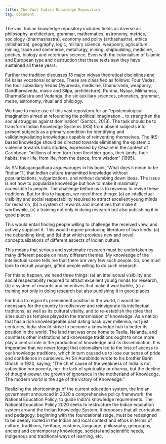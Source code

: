```yaml
---
title: The Vast Indian Knowledge Repository
tag: document
---
```


The vast Indian knowledge repository includes fields as diverse as philosophy, architecture, grammar, mathematics, astronomy, metrics, sociology (dharmashastra), economy and polity (arthashastra), ethics (nitishastra), geography, logic, military science, weaponry, agriculture, mining, trade and commerce, metallurgy, mining, shipbuilding, medicine, poetics, biology and veterinary science. Even with the colonialism of Islamic and European type and destruction that these texts saw they have sustained all these years.

Further the tradition discusses 18 major vidyas theoretical disciplines and 64 kalas vocational sciences. These are classified as follows:  Four Vedas, the four subsidiary Vedas {Ayurveda, medicine, Dhanurveda, weaponry, Gandharvaveda, music and Silpa, architecture), Purana, Nyaya, Milmamsa, DharmaSastra and Vedanga, the six auxiliary sciences, phonetics, grammar, metre, astronomy, ritual and philology.

We have to make use of this vast repository for an “epistemological imagination aimed at refounding the political imagination… to strengthen the social struggles against domination” (Santos, 2018). The task should be to transform Indian Knowledge Systems (IKS) from absent subjects into present subjects as a primary condition for identifying and validatingvaliating knowledges capable of reinventing themselves. The IKS-based knowledge should be directed towards eliminating the epistemic violence towards Indic studies, expressed by Cesaire in the context of Caribbean: “millions of men torn from theirthier gods, their lands, their habits, their life, from life, from the dance, from wisdom” (1995). 

As SN Balagangadhara arguesaruges in his book, ‘What does it mean to be “Indian”?’, that Indian culture transmitted knowledge without popularizations, vulgarizations, and without dumbing down ideas. The issue is not how to popularize knowledge but how to make it maximally accessible to people.  The challenge before us is to reviveus to revive these traditions. But for this to happen, we need three things: (a) an intellectual visibility and social respectability required to attract excellent young minds for research, (b) a system of rewards and incentives that make it worthwhile, (c) a training not only in doing research but also publishing it in good places. 

This would entail finding people willing to challenge the received view, and actively supplant it. This would require producing literature of two kinds: (a) the debunking kind, and (b) that which provides new and novel conceptualizations of different aspects of Indian culture. 

This means that serious and systematic research must be undertaken by many different people on many different themes. My knowledge of the intellectual scene tells me that there are very few such people. So, one must look to recruit younger, gifted people willing to do such research. 

For this to happen, we need three things: (a) an intellectual visibility and social respectability required to attract excellent young minds for research, (b) a system of rewards and incentives that make it worthwhile, (c) a training not only in doing research but also publishing it in good places. 

For India to regain its preeminent position in the world, it would be necessary for the country to rediscover and reinvigorate its intellectual traditions, as well as its cultural vitality, and to re-establish the roles that sites such as temples played in the transmission of knowledge. As a nation that has a rich knowledgeable past dating back over millennia, not just centuries, India should strive to become a knowledge hub to better its position in the world. The land that was once home to Taxila, Nalanda, and countless other institutions and knowledge traditions ought to once more play a central role in the production of knowledge and its dissemination. It is imperative that we never forget that colonialism led to the loss of access to our knowledge traditions, which in turn caused us to lose our sense of pride and confidence in ourselves. As Sri Aurobindo wrote to his brother Barin Ghosh in 1920, saying; “The chief cause of the weakness of India is not subjection nor poverty, nor the lack of spirituality or dharma, but the decline of thought-power, the growth of ignorance in the motherland of Knowledge. The modern world is the age of the victory of Knowledge.” 

Realizing the shortcomings of the current education system, the Indian government announced in 2020 a comprehensive policy framework, the National Education Policy, to guide India's knowledge requirements. The National Education Policy 2020 seeks to restructure the Indian education system around the Indian Knowledge System. It proposes that all curriculum and pedagogy, beginning with the foundational stage, must be redesigned to be deeply rooted in the Indian and local context and ethos in terms of culture, traditions, heritage, customs, language, philosophy, geography, ancient and contemporary knowledge, societal and scientific needs, indigenous and traditional ways of learning, etc. 
